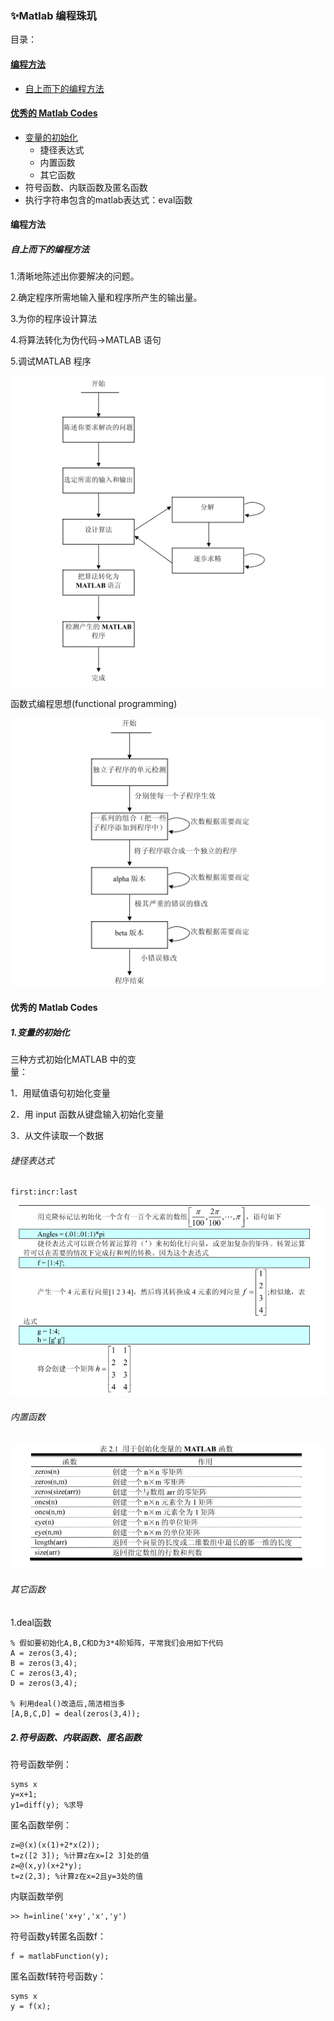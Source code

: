 ### ✨Matlab 编程珠玑

目录：

#### [编程方法](#编程方法)

* [自上而下的编程方法](#自上而下的编程方法)

#### [优秀的 Matlab Codes](#优秀的-matlab-codes)

* [变量的初始化](#变量的初始化)
  * 捷径表达式
  * 内置函数
  * 其它函数
* 符号函数、内联函数及匿名函数
* 执行字符串包含的matlab表达式：eval函数

#### 编程方法

##### 自上而下的编程方法

1.清晰地陈述出你要解决的问题。

2.确定程序所需地输入量和程序所产生的输出量。

3.为你的程序设计算法

4.将算法转化为伪代码→MATLAB 语句

5.调试MATLAB 程序

![](/assets/matlab自上而下编程方法.png)

函数式编程思想\(functional programming\)

![](/assets/matlab调试2.png)

#### 优秀的 Matlab Codes

##### 1.变量的初始化

三种方式初始化MATLAB 中的变  
量：

1．用赋值语句初始化变量

2．用 input 函数从键盘输入初始化变量

3．从文件读取一个数据

###### 捷径表达式

```
first:incr:last
```

![](/assets/捷径表达式)

###### 内置函数

![](/assets/内置函数)

###### 其它函数

1.deal函数

```
% 假如要初始化A,B,C和D为3*4阶矩阵，平常我们会用如下代码
A = zeros(3,4);
B = zeros(3,4);
C = zeros(3,4);
D = zeros(3,4);

% 利用deal()改造后,简洁相当多
[A,B,C,D] = deal(zeros(3,4));
```

##### 2.符号函数、内联函数、匿名函数

符号函数举例：

```
syms x
y=x+1;
y1=diff(y); %求导
```

匿名函数举例：

```
z=@(x)(x(1)+2*x(2));
t=z([2 3]); %计算z在x=[2 3]处的值
z=@(x,y)(x+2*y);
t=z(2,3); %计算z在x=2且y=3处的值
```

内联函数举例

```
>> h=inline('x+y','x','y')
```

符号函数y转匿名函数f：

```
f = matlabFunction(y);
```

匿名函数f转符号函数y：

```
syms x
y = f(x);
```





